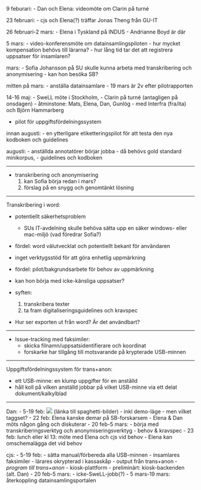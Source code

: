 9 feburari:
    - Dan och Elena: videomöte om Clarin på turné

23 februari:
    - cjs och Elena(?) träffar Jonas Theng från GU-IT

26 februari-2 mars:
    - Elena i Tyskland på INDUS
        - Andrianne Boyd är där

5 mars:
    - video-konferensmöte om datainsamlingspiloten
        - hur mycket kompensation behövs till lärarna?
        - hur lång tid tar det att registrera uppsatser för insamlaren?

mars:
    - Sofia Johansson på SU skulle kunna arbeta med transkribering och anonymisering
        - kan hon besöka SB?

mitten på mars:
    - anställa datainsamlare
        - 19 mars är 2v efter pilotrapporten

14-16 maj:
    - SweLL möte i Stockholm,
    - Clarin på turné (antagligen på onsdagen)
        - åtminstone: Mats, Elena, Dan, Gunlög
        - med Interfra (fra/ita) och Björn Hammarberg

- pilot för uppgiftsfördelningssystem

innan augusti:
    - en ytterligare etiketteringspilot
      för att testa den nya kodboken och guidelines

augusti:
    - anställda annotatörer börjar jobba
    - då behövs gold standard minikorpus,
    - guidelines och kodboken

------------------------------------------------------------

- transkribering och anonymisering
    1. kan Sofia börja redan i mars?
    2. förslag på en snygg och genomtänkt lösning

------------------------------------------------------------

Transkribering i word:
- potentiellt säkerhetsproblem
    - SUs IT-avdelning skulle behöva sätta upp en
      säker windows- eller mac-miljö (vad föredrar Sofia?)
- fördel: word välutvecklat och potentiellt bekant för användaren
- inget verktygsstöd för att göra enhetlig uppmärkning
- fördel: pilot/bakgrundsarbete för behov av uppmärkning
- kan hon börja med icke-känsliga uppsatser?
- syften:
    1. transkribera texter
    2. ta fram digitaliseringsguidelines och kravspec

- Hur ser exporten ut från word? Är det användbart?

------------------------------------------------------------

- Issue-tracking med faksimiler:
    - skicka filnamn/uppsatsidentifierare och koordinat
    - forskarke har tillgång till motsvarande
      på krypterade USB-minnen

------------------

Uppgiftsfördelningssystem för trans+anon:
- ett USB-minne: en klump uppgifter för en anställd
- håll koll på vilken anställd jobbar på vilket USB-minne
  via ett delat dokument/kalkylblad

------------------

Dan:
    - 5-19 feb: ![](...)
      (länka till spaghetti-bilder)
        - inkl demo-läge
            - men vilket taggset?
            - 22 feb: Elena kanske demar på SB-forskarsem
            - Elena & Dan möts någon gång och diskuterar
    - 20 feb-5 mars:
        - börja med transkriberingsverktyg och
          anonymiseringsverktyg
            - behov & kravspec
        - 23 feb: lunch eller kl 13:
            möte med Elena och cjs vid behov
            - Elena kan omschemalägga det vid behov

cjs:
    - 5-19 feb:
        - sätta manual/förbereda alla USB-minnen
            - insamlares faksimiler
            - lärares okrypterad i kassaskåp
            - output från trans+anon
            - *program till trans+anon*
                - kiosk-plattform
                - preliminärt: kiosk-backenden
                  (alt. Dan)
    - 20 feb-5 mars:
        - icke-SweLL-jobb(?)
    - 5 mars-19 mars: återkoppling datainsamlingsportalen
